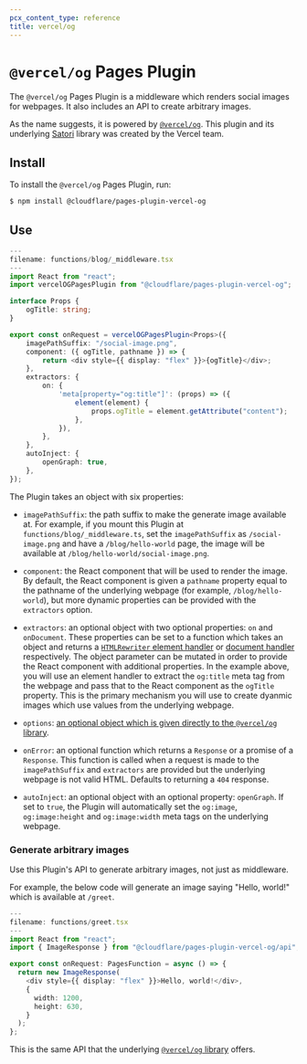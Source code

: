```yaml
---
pcx_content_type: reference
title: vercel/og
---
```


# `@vercel/og` Pages Plugin

The `@vercel/og` Pages Plugin is a middleware which renders social images for webpages. It also includes an API to create arbitrary images.

As the name suggests, it is powered by [`@vercel/og`](https://vercel.com/docs/concepts/functions/edge-functions/og-image-generation). This plugin and its underlying [Satori](https://github.com/vercel/satori) library was created by the Vercel team.

## Install

To install the `@vercel/og` Pages Plugin, run:

```sh
$ npm install @cloudflare/pages-plugin-vercel-og
```

## Use

```typescript
---
filename: functions/blog/_middleware.tsx
---
import React from "react";
import vercelOGPagesPlugin from "@cloudflare/pages-plugin-vercel-og";

interface Props {
	ogTitle: string;
}

export const onRequest = vercelOGPagesPlugin<Props>({
	imagePathSuffix: "/social-image.png",
	component: ({ ogTitle, pathname }) => {
		return <div style={{ display: "flex" }}>{ogTitle}</div>;
	},
	extractors: {
		on: {
			'meta[property="og:title"]': (props) => ({
				element(element) {
					props.ogTitle = element.getAttribute("content");
				},
			}),
		},
	},
	autoInject: {
		openGraph: true,
	},
});
```

The Plugin takes an object with six properties:

- `imagePathSuffix`: the path suffix to make the generate image available at. For example, if you mount this Plugin at `functions/blog/_middleware.ts`, set the `imagePathSuffix` as `/social-image.png` and have a `/blog/hello-world` page, the image will be available at `/blog/hello-world/social-image.png`.

- `component`: the React component that will be used to render the image. By default, the React component is given a `pathname` property equal to the pathname of the underlying webpage (for example, `/blog/hello-world`), but more dynamic properties can be provided with the `extractors` option.

- `extractors`: an optional object with two optional properties: `on` and `onDocument`. These properties can be set to a function which takes an object and returns a [`HTMLRewriter` element handler](/workers/runtime-apis/html-rewriter/#element-handlers) or [document handler](/workers/runtime-apis/html-rewriter/#document-handlers) respectively. The object parameter can be mutated in order to provide the React component with additional properties. In the example above, you will use an element handler to extract the `og:title` meta tag from the webpage and pass that to the React component as the `ogTitle` property. This is the primary mechanism you will use to create dyanmic images which use values from the underlying webpage.

- `options`: [an optional object which is given directly to the `@vercel/og` library](https://vercel.com/docs/concepts/functions/edge-functions/og-image-generation/og-image-api).

- `onError`: an optional function which returns a `Response` or a promise of a `Response`. This function is called when a request is made to the `imagePathSuffix` and `extractors` are provided but the underlying webpage is not valid HTML. Defaults to returning a `404` response.

- `autoInject`: an optional object with an optional property: `openGraph`. If set to `true`, the Plugin will automatically set the `og:image`, `og:image:height` and `og:image:width` meta tags on the underlying webpage.

### Generate arbitrary images

Use this Plugin's API to generate arbitrary images, not just as middleware.

For example, the below code will generate an image saying "Hello, world!" which is available at `/greet`.

```typescript
---
filename: functions/greet.tsx
---
import React from "react";
import { ImageResponse } from "@cloudflare/pages-plugin-vercel-og/api";

export const onRequest: PagesFunction = async () => {
  return new ImageResponse(
    <div style={{ display: "flex" }}>Hello, world!</div>,
    {
      width: 1200,
      height: 630,
    }
  );
};
```

This is the same API that the underlying [`@vercel/og` library](https://vercel.com/docs/concepts/functions/edge-functions/og-image-generation/og-image-api) offers.
